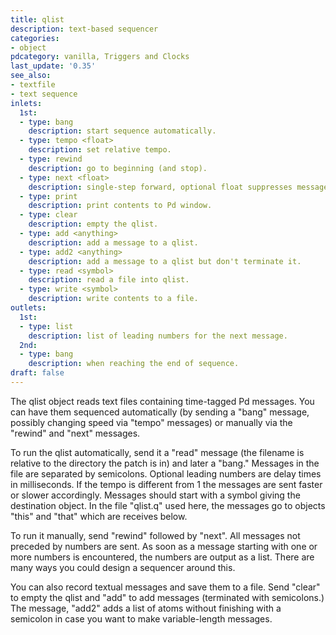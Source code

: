 ```yaml
---
title: qlist
description: text-based sequencer
categories:
- object
pdcategory: vanilla, Triggers and Clocks
last_update: '0.35'
see_also:
- textfile
- text sequence
inlets:
  1st:
  - type: bang
    description: start sequence automatically.
  - type: tempo <float>
    description: set relative tempo.
  - type: rewind
    description: go to beginning (and stop).
  - type: next <float>
    description: single-step forward, optional float suppresses message sending.
  - type: print
    description: print contents to Pd window.
  - type: clear
    description: empty the qlist.
  - type: add <anything>
    description: add a message to a qlist.
  - type: add2 <anything>
    description: add a message to a qlist but don't terminate it.
  - type: read <symbol>
    description: read a file into qlist.
  - type: write <symbol>
    description: write contents to a file.
outlets:
  1st:
  - type: list
    description: list of leading numbers for the next message.
  2nd:
  - type: bang
    description: when reaching the end of sequence.
draft: false
---
```

The qlist object reads text files containing time-tagged Pd messages. You can have them sequenced automatically (by sending a "bang" message, possibly changing speed via "tempo" messages) or manually via the "rewind" and "next" messages.

To run the qlist automatically, send it a "read" message (the filename is relative to the directory the patch is in) and later a "bang." Messages in the file are separated by semicolons. Optional leading numbers are delay times in milliseconds. If the tempo is different from 1 the messages are sent faster or slower accordingly. Messages should start with a symbol giving the destination object. In the file "qlist.q" used here, the messages go to objects "this" and "that" which are receives below.

To run it manually, send "rewind" followed by "next". All messages not preceded by numbers are sent. As soon as a message starting with one or more numbers is encountered, the numbers are output as a list. There are many ways you could design a sequencer around this.

You can also record textual messages and save them to a file. Send "clear" to empty the qlist and "add" to add messages (terminated with semicolons.) The message, "add2" adds a list of atoms without finishing with a semicolon in case you want to make variable-length messages.
